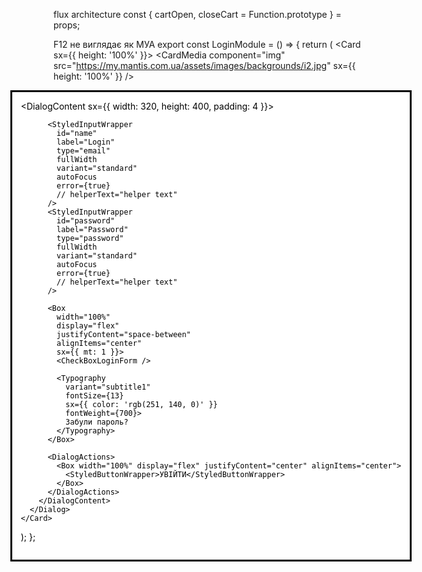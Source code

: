 flux architecture
const { cartOpen, closeCart = Function.prototype } = props;

F12 не виглядає як МУА
export const LoginModule = () => {
  return (
    <Card sx={{ height: '100%' }}>
      <CardMedia
        component="img"
        src="https://my.mantis.com.ua/assets/images/backgrounds/i2.jpg"
        sx={{ height: '100%' }}
      />
      <Dialog open aria-label="login">
        <DialogContent sx={{ width: 320, height: 400, padding: 4 }}>
          <img
            src="https://my.mantis.com.ua/assets/images/logo/shop_logo_big.png"
            alt=""
            className="login__form__img"
          />

          <StyledInputWrapper
            id="name"
            label="Login"
            type="email"
            fullWidth
            variant="standard"
            autoFocus
            error={true}
            // helperText="helper text"
          />
          <StyledInputWrapper
            id="password"
            label="Password"
            type="password"
            fullWidth
            variant="standard"
            autoFocus
            error={true}
            // helperText="helper text"
          />

          <Box
            width="100%"
            display="flex"
            justifyContent="space-between"
            alignItems="center"
            sx={{ mt: 1 }}>
            <CheckBoxLoginForm />

            <Typography
              variant="subtitle1"
              fontSize={13}
              sx={{ color: 'rgb(251, 140, 0)' }}
              fontWeight={700}>
              Забули пароль?
            </Typography>
          </Box>

          <DialogActions>
            <Box width="100%" display="flex" justifyContent="center" alignItems="center">
              <StyledButtonWrapper>УВІЙТИ</StyledButtonWrapper>
            </Box>
          </DialogActions>
        </DialogContent>
      </Dialog>
    </Card>
  );
};